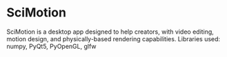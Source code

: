 # SciMotion
SciMotion is a desktop app designed to help creators, with video editing, motion design, and physically-based rendering capabilities.
Libraries used: numpy, PyQt5, PyOpenGL, glfw
